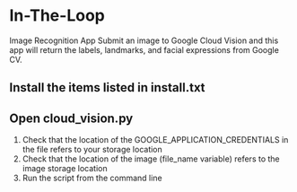# In-The-Loop
Image Recognition App
Submit an image to Google Cloud Vision and this app will return the labels, landmarks, and facial expressions from Google CV.

## Install the items listed in install.txt

## Open cloud_vision.py

1. Check that the location of the GOOGLE_APPLICATION_CREDENTIALS in the file refers to your storage location
2. Check that the location of the image (file_name variable) refers to the image storage location
3. Run the script from the command line
